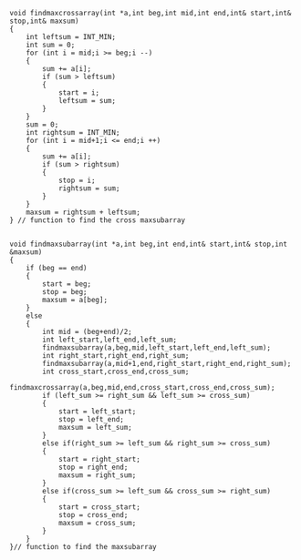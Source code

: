     void findmaxcrossarray(int *a,int beg,int mid,int end,int& start,int& stop,int& maxsum)
    {
        int leftsum = INT_MIN;
        int sum = 0;
        for (int i = mid;i >= beg;i --)
        {
            sum += a[i];
            if (sum > leftsum)
            {
                start = i;
                leftsum = sum;
            }
        }
        sum = 0;
        int rightsum = INT_MIN;
        for (int i = mid+1;i <= end;i ++)
        {
            sum += a[i];
            if (sum > rightsum)
            {
                stop = i;
                rightsum = sum;
            }
        }
        maxsum = rightsum + leftsum;
    } // function to find the cross maxsubarray


    void findmaxsubarray(int *a,int beg,int end,int& start,int& stop,int &maxsum)
    {
        if (beg == end)
        {
            start = beg;
            stop = beg;
            maxsum = a[beg];
        }
        else
        {
            int mid = (beg+end)/2;
            int left_start,left_end,left_sum;
            findmaxsubarray(a,beg,mid,left_start,left_end,left_sum);
            int right_start,right_end,right_sum;
            findmaxsubarray(a,mid+1,end,right_start,right_end,right_sum);
            int cross_start,cross_end,cross_sum;
            findmaxcrossarray(a,beg,mid,end,cross_start,cross_end,cross_sum);
            if (left_sum >= right_sum && left_sum >= cross_sum)
            {
                start = left_start;
                stop = left_end;
                maxsum = left_sum;
            }
            else if(right_sum >= left_sum && right_sum >= cross_sum)
            {
                start = right_start;
                stop = right_end;
                maxsum = right_sum;
            }
            else if(cross_sum >= left_sum && cross_sum >= right_sum)
            {
                start = cross_start;
                stop = cross_end;
                maxsum = cross_sum;
            }
        }
    }// function to find the maxsubarray 